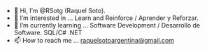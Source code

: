 - 👋 Hi, I’m @RSotg (Raquel Soto).
- 👀 I’m interested in ... Learn and Reinforce / Aprender y Reforzar.
- 🌱 I’m currently learning ... Software Development / Desarrollo de Software. SQL/C# .NET
- 📫 How to reach me ... raquelsotoargentina@gmail.com

<!---
RSotg/RSotg is a ✨ special ✨ repository because its `README.md` (this file) appears on your GitHub profile.
You can click the Preview link to take a look at your changes.
--->
